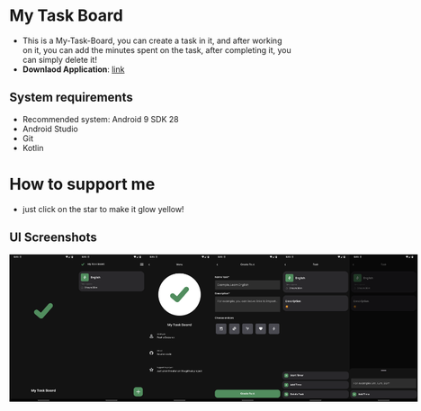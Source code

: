 # My Task Board
- This is a My-Task-Board, you can create a task in it, and after working on it, 
you can add the minutes spent on the task, 
after completing it, you can simply delete it!
- **Downlaod Application**: [link](https://github.com/Deizerok/My-Task-Board/releases/tag/v1.0)
## System requirements
- Recommended system: Android 9 SDK 28
- Android Studio
- Git
- Kotlin
# How to support me
- just click on the star to make it glow yellow!
## UI Screenshots
<center>
<div style="display:flex;">
<img src=".docs/Screenshot_My_Task_Board_Splash.png" alt="ui_diary" width="24%"/>
<img src=".docs/Screenshot_My_Task_Board_TaskScreen.png" alt="ui_diary" width="24%"/>
<img src=".docs/Screenshot_My_Task_Board_Menu.png" alt="ui_diary" width="24%"/>
<img src=".docs/Screenshot_My_Task_Board_CreateTaskScreen.png" alt="ui_diary" width="24%"/>
<img src=".docs/Screenshot_My_Task_Board_DetailsTask.png" alt="ui_diary" width="24%"/>
<img src=".docs/Screenshot_My_Task_Board_AddTime.png" alt="ui_diary" width="24%"/>
</div>
</center>
